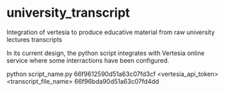 # university_transcript
Integration of vertesia to produce educative material from raw university lectures transcripts

In its current design, the python script integrates with Vertesia online service where some interractions have been configured.

python script_name.py 66f9612590d51a63c07fd3cf <vertesia_api_token> <transcript_file_name> 66f96bda90d51a63c07fd4dd 





